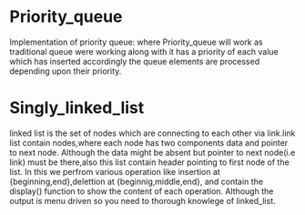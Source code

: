 
# Priority_queue
Implementation of priority queue:
where Priority_queue will work as traditional queue were working along with it has a priority of each value which has inserted accordingly the queue elements are processed depending upon their priority.


# Singly_linked_list
linked list is the set of nodes which are connecting to each other via link.link list contain nodes,where each node has two components data and pointer to next node.
Although the data might be absent but pointer to next node(i.e link) must be there,also this list contain header pointing to first node of the list.
In this we perfrom various operation like insertion at {beginning,end},delettion at {beginnig,middle,end}, and contain the display()  function to show the content of each operation. Although the output is menu driven so you need to thorough knowlege of linked_list.



